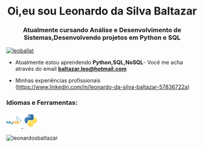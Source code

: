 <h1 align="center">Oi,eu sou Leonardo da Silva Baltazar</h1><h3 align="center">Atualmente cursando Análise e Desenvolvimento de Sistemas,Desenvolvendo projetos em Python e SQL</h3><p align="left"> <a href="https://twitter.com/leoballat" target="blank"><img src="https://img.shields.io/twitter/follow/leoballat?logo=twitter&style=for-the-badge" alt="leoballat" /></a> </p>




- Atualmente estou aprendendo **Python,SQL,NoSQL**- Você me acha através do email **baltazar.leo@hotmail.com**



- Minhas experiências profissionais (https://www.linkedin.com/in/leonardo-da-silva-baltazar-57836722a)



<h3 align="left">Idiomas e Ferramentas:</h3><p align="left">
<a href="https://www.mysql.com/" target="_blank" rel="noreferrer"> <img src="https://raw.githubusercontent.com/devicons/devicon/master/icons/mysql/mysql-original-wordmark.svg" alt="mysql" width="40" height="40"/> </a> <a href="https://www.python.org" target="_blank" rel="noreferrer"> <img src="https://raw.githubusercontent.com/devicons/devicon/master/icons/python/python-original.svg" alt="python" width="40" height="40"/> </a> </p>

<p><img align="center" src="https://github-readme-stats.vercel.app/api/top-langs?username=leonardosbaltazar&show_icons=true&locale=en&layout=compact" alt="leonardosbaltazar" /></p>



<!---LeonardoSBaltazar/LeonardoSBaltazar is a ✨ special ✨ repository because its `README.md` (this file) appears on your GitHub profile.
You can click the Preview link to take a look at your changes.
--->
